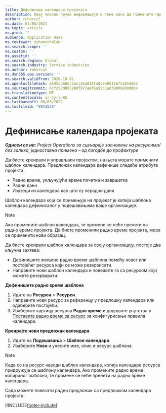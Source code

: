 ```yaml
---
title: Дефинисање календара пројеката
description: Овај чланак пружа информације о томе како да примените предложак календара на пројекат да бисте пратили план пројекта.
author: ruhercul
ms.date: 02/05/2021
ms.topic: article
ms.prod: ''
audience: Application User
ms.reviewer: johnmichalak
ms.search.scope: ''
ms.custom: ''
ms.assetid: ''
ms.search.region: Global
ms.search.industry: Service industries
ms.author: ruhercul
ms.dyn365.ops.version: ''
ms.search.validFrom: 2020-10-01
ms.openlocfilehash: e195cdb0dc5acc2ea816fadce40811675a855de2
ms.sourcegitcommit: 6cfc50d89528df977a8f6a55c1ad39d99800d9b4
ms.translationtype: MT
ms.contentlocale: sr-Cyrl-RS
ms.lasthandoff: 06/03/2022
ms.locfileid: "8933556"
---
```

# <a name="define-project-calendars"></a>Дефинисање календара пројеката

_**Односи се на:** Project Operations за сценарије засноване на ресурсима/без залиха, једноставна примена – од погодбе до профактуре_

Да бисте креирали и управљали пројектом, на њега морате применити шаблон календара. Предложак календара дефинише следеће атрибуте пројекта:

- Радно време, укључујући време почетка и завршетка
- Радни дани
- Изузеци из календара као што су нерадни дани

Шаблон календара који се примењује на пројекат је копија шаблона календара дефинисаног у подешавањима ваше организације.

> [!NOTE]
> Ако промените шаблон календара, те промене се неће пренети на радно време пројекта. Да бисте променили радно време пројекта, мора се применити нови образац.

Да бисте креирали шаблон календара за своју организацију, постоје два кључна захтева:

- Дефинишите жељено радно време шаблона помоћу новог или постојећег ресурса који се може резервисати.
- Направите нови шаблон календара и повежите га са ресурсом који можете резервирати.

**Дефинишите радно време шаблона**

1. Идите на **Ресурси** \> **Ресурси**.
2. Направите нови ресурс за референцу у предлошку календара или одаберите постојећи.
3. Изаберите картицу ресурса **Радно време** и довршите упутства у [Поставите радно време за ресурс](/dynamics365/field-service/set-work-hours-resource) за конфигурисање правила календара.

**Креирајте нови предложак календара**

1. Идите на **Подешавања** \> **Шаблон календара**.
2. Изаберите **Ново** и унесите име, опис и ресурс шаблона.

> [!NOTE]
> Када се на ресурс наводи шаблон календара, копија календара ресурса придружује се шаблону календара. Ако промените радно време копираног шаблона, те промене се неће пренети на радно време календара.

Сада можете повезати радни предложак са предлошком календара пројекта.


[!INCLUDE[footer-include](../includes/footer-banner.md)]

